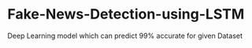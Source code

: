 # Fake-News-Detection-using-LSTM
Deep Learning model which can predict 99% accurate for given Dataset
